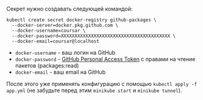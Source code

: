 Секрет нужно создавать следующей командой:
```shell
kubectl create secret docker-registry github-packages \
  --docker-server=docker.pkg.github.com \
  --docker-username=coursar \
  --docker-password=XXXXXXXXXXXXXXXXXXXXXXXXXXXXXXXXXXXXXXXX \
  --docker-email=coursar@localhost
```

* `docker-username` - ваш логин на GitHub
* `docker-password` - [GitHub Personal Access Token](https://docs.github.com/en/free-pro-team@latest/github/authenticating-to-github/creating-a-personal-access-token) с правами на чтение пакетов (packages:read)
* `docker-email` - ваш email на GitHub

После этого уже применять конфигурацию с помощью `kubectl apply -f app.yml` (не забудьте перед этим `minikube start` и `minikube tunnel`).
